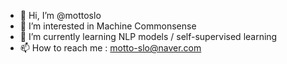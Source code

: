 - 👋 Hi, I’m @mottoslo
- 👀 I’m interested in Machine Commonsense
- 🌱 I’m currently learning NLP models / self-supervised learning
- 📫 How to reach me : motto-slo@naver.com

<!---
mottoslo/mottoslo is a ✨ special ✨ repository because its `README.md` (this file) appears on your GitHub profile.
You can click the Preview link to take a look at your changes.
--->
